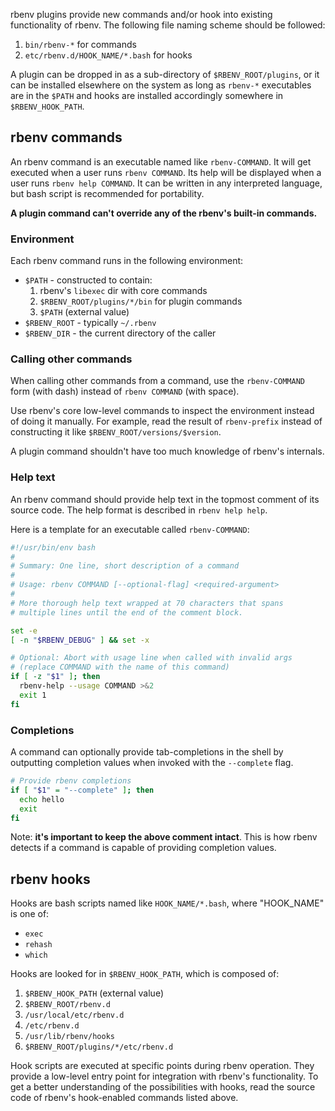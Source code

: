 rbenv plugins provide new commands and/or hook into existing functionality of
rbenv. The following file naming scheme should be followed:

1. `bin/rbenv-*` for commands
2. `etc/rbenv.d/HOOK_NAME/*.bash` for hooks

A plugin can be dropped in as a sub-directory of `$RBENV_ROOT/plugins`, or it can
be installed elsewhere on the system as long as `rbenv-*` executables are in the
`$PATH` and hooks are installed accordingly somewhere in `$RBENV_HOOK_PATH`.


## rbenv commands

An rbenv command is an executable named like `rbenv-COMMAND`. It will get
executed when a user runs `rbenv COMMAND`. Its help will be displayed when a
user runs `rbenv help COMMAND`. It can be written in any interpreted language,
but bash script is recommended for portability.

**A plugin command can't override any of the rbenv's built-in commands.**

### Environment

Each rbenv command runs in the following environment:

* `$PATH` - constructed to contain:
  1. rbenv's `libexec` dir with core commands
  1. `$RBENV_ROOT/plugins/*/bin` for plugin commands
  1. `$PATH` (external value)
* `$RBENV_ROOT` - typically `~/.rbenv`
* `$RBENV_DIR` - the current directory of the caller

### Calling other commands

When calling other commands from a command, use the `rbenv-COMMAND` form (with
dash) instead of `rbenv COMMAND` (with space).

Use rbenv's core low-level commands to inspect the environment instead of doing
it manually. For example, read the result of `rbenv-prefix` instead of
constructing it like `$RBENV_ROOT/versions/$version`.

A plugin command shouldn't have too much knowledge of rbenv's internals.

### Help text

An rbenv command should provide help text in the topmost comment of its source
code. The help format is described in `rbenv help help`.

Here is a template for an executable called `rbenv-COMMAND`:

```sh
#!/usr/bin/env bash
#
# Summary: One line, short description of a command
#
# Usage: rbenv COMMAND [--optional-flag] <required-argument>
#
# More thorough help text wrapped at 70 characters that spans
# multiple lines until the end of the comment block.

set -e
[ -n "$RBENV_DEBUG" ] && set -x

# Optional: Abort with usage line when called with invalid args
# (replace COMMAND with the name of this command)
if [ -z "$1" ]; then
  rbenv-help --usage COMMAND >&2
  exit 1
fi
```

### Completions

A command can optionally provide tab-completions in the shell by outputting
completion values when invoked with the `--complete` flag.

``` sh
# Provide rbenv completions
if [ "$1" = "--complete" ]; then
  echo hello
  exit
fi
```

Note: **it's important to keep the above comment intact**. This is how rbenv
detects if a command is capable of providing completion values.


## rbenv hooks

Hooks are bash scripts named like `HOOK_NAME/*.bash`, where "HOOK_NAME" is one
of:

* `exec`
* `rehash`
* `which`

Hooks are looked for in `$RBENV_HOOK_PATH`, which is composed of:

1. `$RBENV_HOOK_PATH` (external value)
1. `$RBENV_ROOT/rbenv.d`
1. `/usr/local/etc/rbenv.d`
1. `/etc/rbenv.d`
1. `/usr/lib/rbenv/hooks`
1. `$RBENV_ROOT/plugins/*/etc/rbenv.d`

Hook scripts are executed at specific points during rbenv operation. They
provide a low-level entry point for integration with rbenv's functionality. To
get a better understanding of the possibilities with hooks, read the source
code of rbenv's hook-enabled commands listed above.
